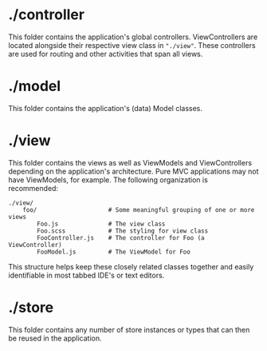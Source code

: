 # ./controller

This folder contains the application's global controllers. ViewControllers are located
alongside their respective view class in `"./view"`. These controllers are used for routing
and other activities that span all views.

# ./model

This folder contains the application's (data) Model classes.

# ./view

This folder contains the views as well as ViewModels and ViewControllers depending on the
application's architecture. Pure MVC applications may not have ViewModels, for example.
The following organization is recommended:

    ./view/
        foo/                    # Some meaningful grouping of one or more views
            Foo.js              # The view class
            Foo.scss            # The styling for view class
            FooController.js    # The controller for Foo (a ViewController)
            FooModel.js         # The ViewModel for Foo

This structure helps keep these closely related classes together and easily identifiable in
most tabbed IDE's or text editors.

# ./store

This folder contains any number of store instances or types that can then be reused in the
application.
